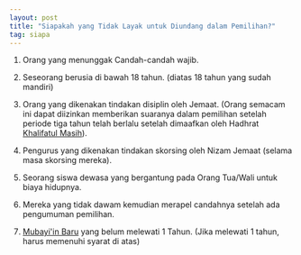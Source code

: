 ```yaml
---
layout: post
title: "Siapakah yang Tidak Layak untuk Diundang dalam Pemilihan?"
tag: siapa
---
```


1. Orang yang menunggak Candah-candah wajib.

2. Seseorang berusia di bawah 18 tahun. (diatas 18 tahun yang sudah mandiri)

3. Orang yang dikenakan tindakan disiplin oleh Jemaat. (Orang semacam ini dapat diizinkan memberikan suaranya dalam pemilihan setelah periode tiga tahun telah berlalu setelah dimaafkan oleh Hadhrat [Khalifatul Masih](/kamus/khalifatul-masih.html)).

4. Pengurus yang dikenakan tindakan skorsing oleh Nizam Jemaat (selama masa skorsing mereka).

5. Seorang siswa dewasa yang bergantung pada Orang Tua/Wali untuk biaya hidupnya.

6. Mereka yang tidak dawam kemudian merapel candahnya setelah ada pengumuman pemilihan.

7. [Mubayi'in Baru](/kamus/mubayiin-baru.html) yang belum melewati 1 Tahun. (Jika melewati 1 tahun, harus memenuhi syarat di atas)